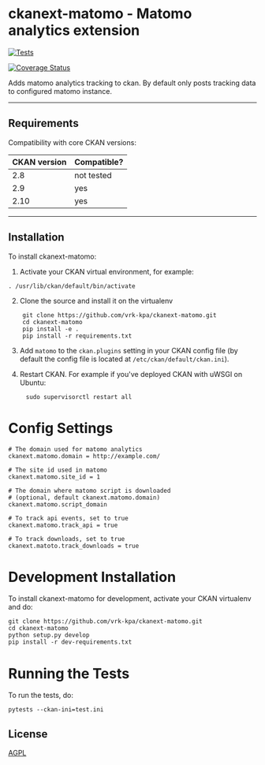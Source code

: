 # ckanext-matomo - Matomo analytics extension


[![Tests](https://github.com/vrk-kpa/ckanext-matomo/actions/workflows/test.yml/badge.svg?branch=main)](https://github.com/vrk-kpa/ckanext-matomo/actions)


[![Coverage Status](https://coveralls.io/repos/github/vrk-kpa/ckanext-matomo/badge.svg?branch=main)](https://coveralls.io/github/vrk-kpa/ckanext-matomo?branch=main)


Adds matomo analytics tracking to ckan. By default only posts tracking data to configured matomo instance.


------------
Requirements
------------

Compatibility with core CKAN versions:

| CKAN version    | Compatible? |
| --------------- |-------------|
| 2.8             | not tested  |
| 2.9             | yes         |
| 2.10            | yes         |

------------
Installation
------------

To install ckanext-matomo:

1. Activate your CKAN virtual environment, for example:

```
. /usr/lib/ckan/default/bin/activate
```

2. Clone the source and install it on the virtualenv


```
    git clone https://github.com/vrk-kpa/ckanext-matomo.git
    cd ckanext-matomo
    pip install -e .
    pip install -r requirements.txt
```

3. Add ``matomo`` to the ``ckan.plugins`` setting in your CKAN
   config file (by default the config file is located at
   ``/etc/ckan/default/ckan.ini``).


4. Restart CKAN. For example if you've deployed CKAN with uWSGI on Ubuntu:

```
     sudo supervisorctl restart all
```

# Config Settings


    # The domain used for matomo analytics
    ckanext.matomo.domain = http://example.com/

    # The site id used in matomo
    ckanext.matomo.site_id = 1

    # The domain where matomo script is downloaded
    # (optional, default ckanext.matomo.domain)
    ckanext.matomo.script_domain

    # To track api events, set to true
    ckanext.matomo.track_api = true

    # To track downloads, set to true
    ckanext.matoto.track_downloads = true


# Development Installation

To install ckanext-matomo for development, activate your CKAN virtualenv and do:

    git clone https://github.com/vrk-kpa/ckanext-matomo.git
    cd ckanext-matomo
    python setup.py develop
    pip install -r dev-requirements.txt


# Running the Tests

To run the tests, do:

    pytests --ckan-ini=test.ini


## License

[AGPL](https://www.gnu.org/licenses/agpl-3.0.en.html)
